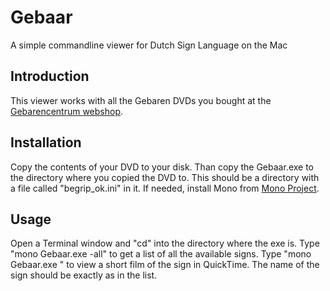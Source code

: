 Gebaar
======

A simple commandline viewer for Dutch Sign Language on the Mac

## Introduction
This viewer works with all the Gebaren DVDs you bought at the [Gebarencentrum webshop](https://www.gebarencentrum.nl/winkel/gebaren-dvd-roms/). 

## Installation
Copy the contents of your DVD to your disk. Than copy the Gebaar.exe to the directory where you copied the DVD to. 
This should be a directory with a file called "begrip_ok.ini" in it.
If needed, install Mono from [Mono Project](http://www.mono-project.com/Main_Page).

## Usage
Open a Terminal window and "cd" into the directory where the exe is. 
Type "mono Gebaar.exe -all" to get a list of all the available signs. 
Type "mono Gebaar.exe <sign>" to view a short film of the sign in QuickTime. The name of the sign should be exactly as in 
the list.


